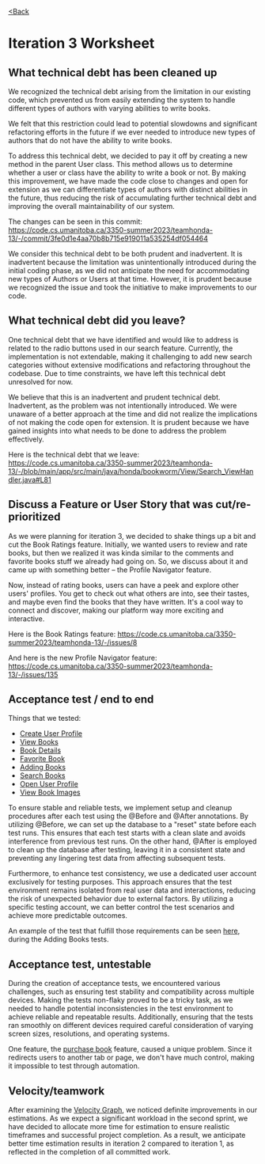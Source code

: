 [<Back](./../README.md)

# Iteration 3 Worksheet

## What technical debt has been cleaned up

We recognized the technical debt arising from the limitation in our existing code, which prevented us from easily extending the system to handle different types of authors with varying abilities to write books.

We felt that this restriction could lead to potential slowdowns and significant refactoring efforts in the future if we ever needed to introduce new types of authors that do not have the ability to write books.

To address this technical debt, we decided to pay it off by creating a new method in the parent User class. This method allows us to determine whether a user or class have the ability to write a book or not. By making this improvement, we have made the code close to changes and open for extension as we can differentiate types of authors with distinct abilities in the future, thus reducing the risk of accumulating further technical debt and improving the overall maintainability of our system.

The changes can be seen in this commit:
https://code.cs.umanitoba.ca/3350-summer2023/teamhonda-13/-/commit/3fe0d1e4aa70b8b715e919011a535254df054464

We consider this technical debt to be both prudent and inadvertent. It is inadvertent because the limitation was unintentionally introduced during the initial coding phase, as we did not anticipate the need for accommodating new types of Authors or Users at that time. However, it is prudent because we recognized the issue and took the initiative to make improvements to our code.

## What technical debt did you leave?

One technical debt that we have identified and would like to address is related to the radio buttons used in our search feature. Currently, the implementation is not extendable, making it challenging to add new search categories without extensive modifications and refactoring throughout the codebase. Due to time constraints, we have left this technical debt unresolved for now.

We believe that this is an inadvertent and prudent technical debt. Inadvertent, as the problem was not intentionally introduced. We were unaware of a better approach at the time and did not realize the implications of not making the code open for extension. It is prudent because we have gained insights into what needs to be done to address the problem effectively.

Here is the technical debt that we leave: https://code.cs.umanitoba.ca/3350-summer2023/teamhonda-13/-/blob/main/app/src/main/java/honda/bookworm/View/Search_ViewHandler.java#L81

## Discuss a Feature or User Story that was cut/re-prioritized

As we were planning for iteration 3, we decided to shake things up a bit and cut the Book Ratings feature. Initially, we wanted users to review and rate books, but then we realized it was kinda similar to the comments and favorite books stuff we already had going on. So, we discuss about it and came up with something better – the Profile Navigator feature.

Now, instead of rating books, users can have a peek and explore other users' profiles. You get to check out what others are into, see their tastes, and maybe even find the books that they have written. It's a cool way to connect and discover, making our platform way more exciting and interactive.

Here is the Book Ratings feature: https://code.cs.umanitoba.ca/3350-summer2023/teamhonda-13/-/issues/8

And here is the new Profile Navigator feature: https://code.cs.umanitoba.ca/3350-summer2023/teamhonda-13/-/issues/135

## Acceptance test / end to end

Things that we tested:

- [Create User Profile](https://code.cs.umanitoba.ca/3350-summer2023/teamhonda-13/-/commit/88a8ba255dccca551e9ada569d03035bd2218d22#254a269e6d6709b9319c8fd858e1425ab6ee1ef3)
- [View Books](https://code.cs.umanitoba.ca/3350-summer2023/teamhonda-13/-/commit/88a8ba255dccca551e9ada569d03035bd2218d22#bb51665e17fad1239cd75fd02d6a14e8ffdc1779)
- [Book Details](https://code.cs.umanitoba.ca/3350-summer2023/teamhonda-13/-/commit/88a8ba255dccca551e9ada569d03035bd2218d22#a79bcb602689dd298574df3fa3c75179c98ff0f6)
- [Favorite Book](https://code.cs.umanitoba.ca/3350-summer2023/teamhonda-13/-/commit/88a8ba255dccca551e9ada569d03035bd2218d22#d731f718becc72db8908385bd90a605df924ca87)
- [Adding Books](https://code.cs.umanitoba.ca/3350-summer2023/teamhonda-13/-/commit/88a8ba255dccca551e9ada569d03035bd2218d22#8cc1fa36c7dd2daec34d67b4fd4250f3436aa5f6)
- [Search Books](https://code.cs.umanitoba.ca/3350-summer2023/teamhonda-13/-/commit/88a8ba255dccca551e9ada569d03035bd2218d22#58951ab47331ce89a1aa381cc0f21cbef34bbe83)
- [Open User Profile](https://code.cs.umanitoba.ca/3350-summer2023/teamhonda-13/-/commit/88a8ba255dccca551e9ada569d03035bd2218d22#a2f989f67f4c00c9266a6298a31f1fee8983fcc4)
- [View Book Images](https://code.cs.umanitoba.ca/3350-summer2023/teamhonda-13/-/commit/88a8ba255dccca551e9ada569d03035bd2218d22#4e50d599e050bf29539ca1b84128099a8f6549f4)

To ensure stable and reliable tests, we implement setup and cleanup procedures after each test using the @Before and @After annotations. By utilizing @Before, we can set up the database to a "reset" state before each test runs. This ensures that each test starts with a clean slate and avoids interference from previous test runs. On the other hand, @After is employed to clean up the database after testing, leaving it in a consistent state and preventing any lingering test data from affecting subsequent tests.

Furthermore, to enhance test consistency, we use a dedicated user account exclusively for testing purposes. This approach ensures that the test environment remains isolated from real user data and interactions, reducing the risk of unexpected behavior due to external factors. By utilizing a specific testing account, we can better control the test scenarios and achieve more predictable outcomes.

An example of the test that fulfill those requirements can be seen [here](https://code.cs.umanitoba.ca/3350-summer2023/teamhonda-13/-/commit/e8134b014bb22566f43d3b18f2dd6d0d5517100e#8cc1fa36c7dd2daec34d67b4fd4250f3436aa5f6), during the Adding Books tests.

## Acceptance test, untestable

During the creation of acceptance tests, we encountered various challenges, such as ensuring test stability and compatibility across multiple devices. Making the tests non-flaky proved to be a tricky task, as we needed to handle potential inconsistencies in the test environment to achieve reliable and repeatable results. Additionally, ensuring that the tests ran smoothly on different devices required careful consideration of varying screen sizes, resolutions, and operating systems.

One feature, the [purchase book](https://code.cs.umanitoba.ca/3350-summer2023/teamhonda-13/-/issues/3) feature, caused a unique problem. Since it redirects users to another tab or page, we don't have much control, making it impossible to test through automation.

## Velocity/teamwork

After examining the [Velocity Graph](.\docs\Velocity.png), we noticed definite improvements in our estimations. As we expect a significant workload in the second sprint, we have decided to allocate more time for estimation to ensure realistic timeframes and successful project completion. As a result, we anticipate better time estimation results in iteration 2 compared to iteration 1, as reflected in the completion of all committed work.
